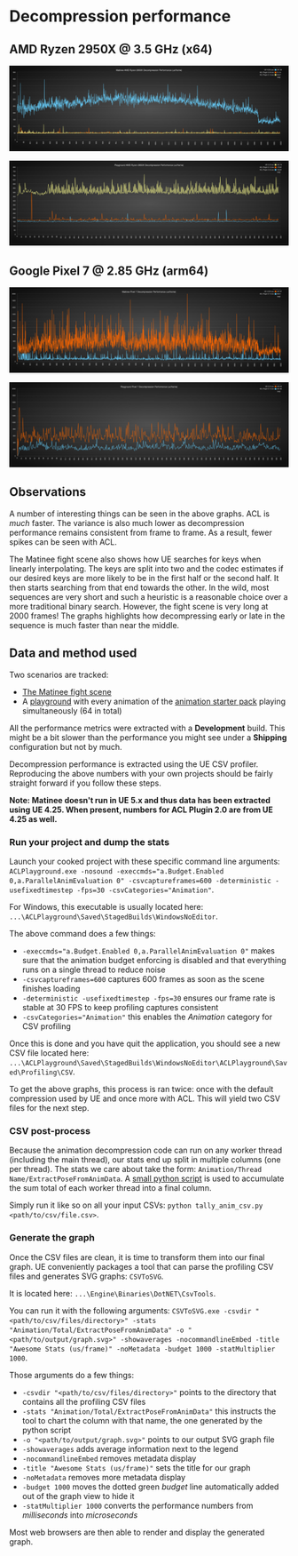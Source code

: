 # Decompression performance

## AMD Ryzen 2950X @ 3.5 GHz (x64)

![Matinee Ryzen Median Performance](Images/acl_plugin_decomp_ryzen_matinee.svg)

![Playground Ryzen Median Performance](Images/acl_plugin_decomp_ryzen_playground.svg)

## Google Pixel 7 @ 2.85 GHz (arm64)

![Matinee P7 Median Performance](Images/acl_plugin_decomp_p7_matinee.svg)

![Playground P7 Median Performance](Images/acl_plugin_decomp_p7_playground.svg)

## Observations

A number of interesting things can be seen in the above graphs. ACL is *much* faster. The variance is also much lower as decompression performance remains consistent from frame to frame. As a result, fewer spikes can be seen with ACL.

The Matinee fight scene also shows how UE searches for keys when linearly interpolating. The keys are split into two and the codec estimates if our desired keys are more likely to be in the first half or the second half. It then starts searching from that end towards the other. In the wild, most sequences are very short and such a heuristic is a reasonable choice over a more traditional binary search. However, the fight scene is very long at 2000 frames! The graphs highlights how decompressing early or late in the sequence is much faster than near the middle.

## Data and method used

Two scenarios are tracked:

*  [The Matinee fight scene](https://github.com/nfrechette/acl/blob/develop/docs/fight_scene_performance.md)
*  A [playground](./README.md#acl-plugin-playground) with every animation of the [animation starter pack](https://www.unrealengine.com/marketplace/animation-starter-pack) playing simultaneously (64 in total)

All the performance metrics were extracted with a **Development** build. This might be a bit slower than the performance you might see under a **Shipping** configuration but not by much.

Decompression performance is extracted using the UE CSV profiler. Reproducing the above numbers with your own projects should be fairly straight forward if you follow these steps.

**Note: Matinee doesn't run in UE 5.x and thus data has been extracted using UE 4.25. When present, numbers for ACL Plugin 2.0 are from UE 4.25 as well.**

### Run your project and dump the stats

Launch your cooked project with these specific command line arguments: `ACLPlayground.exe -nosound -execcmds="a.Budget.Enabled 0,a.ParallelAnimEvaluation 0" -csvcaptureframes=600 -deterministic -usefixedtimestep -fps=30 -csvCategories="Animation"`.

For Windows, this executable is usually located here: `...\ACLPlayground\Saved\StagedBuilds\WindowsNoEditor`.

The above command does a few things:

*  `-execcmds="a.Budget.Enabled 0,a.ParallelAnimEvaluation 0"` makes sure that the animation budget enforcing is disabled and that everything runs on a single thread to reduce noise
*  `-csvcaptureframes=600` captures 600 frames as soon as the scene finishes loading
*  `-deterministic -usefixedtimestep -fps=30` ensures our frame rate is stable at 30 FPS to keep profiling captures consistent
*  `-csvCategories="Animation"` this enables the *Animation* category for CSV profiling

Once this is done and you have quit the application, you should see a new CSV file located here: `...\ACLPlayground\Saved\StagedBuilds\WindowsNoEditor\ACLPlayground\Saved\Profiling\CSV`.

To get the above graphs, this process is ran twice: once with the default compression used by UE and once more with ACL. This will yield two CSV files for the next step.

### CSV post-process

Because the animation decompression code can run on any worker thread (including the main thread), our stats end up split in multiple columns (one per thread). The stats we care about take the form: `Animation/Thread Name/ExtractPoseFromAnimData`. A [small python script](../ACLPlugin/Extras/tally_anim_csv.py) is used to accumulate the sum total of each worker thread into a final column.

Simply run it like so on all your input CSVs: `python tally_anim_csv.py <path/to/csv/file.csv>`.

### Generate the graph

Once the CSV files are clean, it is time to transform them into our final graph. UE conveniently packages a tool that can parse the profiling CSV files and generates SVG graphs: `CSVToSVG`.

It is located here: `...\Engine\Binaries\DotNET\CsvTools`.

You can run it with the following arguments: `CSVToSVG.exe -csvdir "<path/to/csv/files/directory>" -stats "Animation/Total/ExtractPoseFromAnimData" -o "<path/to/output/graph.svg>" -showaverages -nocommandlineEmbed -title "Awesome Stats (us/frame)" -noMetadata -budget 1000 -statMultiplier 1000`.

Those arguments do a few things:

*  `-csvdir "<path/to/csv/files/directory>"` points to the directory that contains all the profiling CSV files
*  `-stats "Animation/Total/ExtractPoseFromAnimData"` this instructs the tool to chart the column with that name, the one generated by the python script
*  `-o "<path/to/output/graph.svg>"` points to our output SVG graph file
*  `-showaverages` adds average information next to the legend
*  `-nocommandlineEmbed` removes metadata display
*  `-title "Awesome Stats (us/frame)"` sets the title for our graph
*  `-noMetadata` removes more metadata display
*  `-budget 1000` moves the dotted green *budget* line automatically added out of the graph view to hide it
*  `-statMultiplier 1000` converts the performance numbers from *milliseconds* into *microseconds*

Most web browsers are then able to render and display the generated graph.
